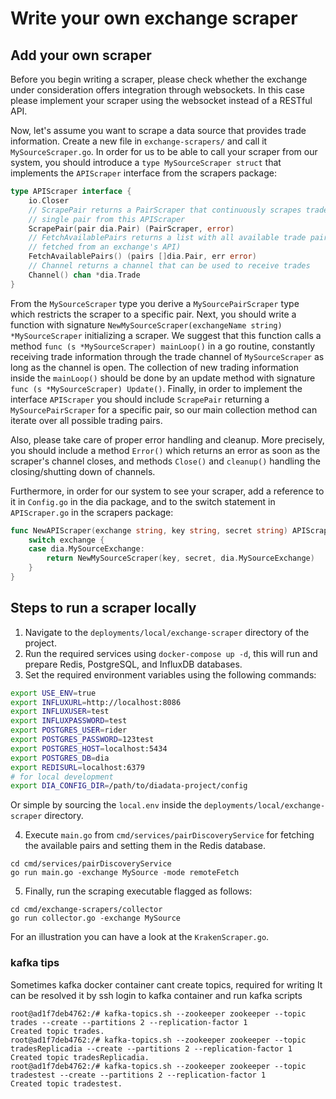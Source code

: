 # Write your own exchange scraper

## Add your own scraper

Before you begin writing a scraper, please check whether the exchange under consideration offers integration through websockets. In this case please implement your scraper using the websocket instead of a RESTful API.

Now, let's assume you want to scrape a data source that provides trade information. Create a new file in `exchange-scrapers/` and call it `MySourceScraper.go`. In order for us to be able to call your scraper from our system, you should introduce a `type MySourceScraper struct` that implements the `APIScraper` interface from the scrapers package:

```go
type APIScraper interface {
	io.Closer
	// ScrapePair returns a PairScraper that continuously scrapes trades for a
	// single pair from this APIScraper
	ScrapePair(pair dia.Pair) (PairScraper, error)
	// FetchAvailablePairs returns a list with all available trade pairs (usually
	// fetched from an exchange's API)
	FetchAvailablePairs() (pairs []dia.Pair, err error)
	// Channel returns a channel that can be used to receive trades
	Channel() chan *dia.Trade
}
```

From the `MySourceScraper` type you derive a `MySourcePairScraper` type which restricts the scraper to a specific pair. Next, you should write a function with signature  `NewMySourceScraper(exchangeName string) *MySourceScraper` initializing a scraper. We suggest that this function calls a method `func (s *MySourceScraper) mainLoop()`  in a go routine, constantly receiving trade information through the trade channel of `MySourceScraper`  as long as the channel is open. The collection of new trading information inside the `mainLoop()` should be done by an update method with signature `func (s *MySourceScraper) Update()`.  Finally, in order to implement the interface `APIScraper` you should include `ScrapePair` returning a `MySourcePairScraper`  for a specific pair, so our main collection method can iterate over all possible trading pairs.

Also, please take care of proper error handling and cleanup. More precisely, you should include a method `Error()` which returns an error as soon as the scraper's channel closes, and methods `Close()` and `cleanup()` handling the closing/shutting down of channels.

Furthermore, in order for our system to see your scraper, add a reference to it in `Config.go`  in the dia package, and to the switch statement in `APIScraper.go`  in the scrapers package:

```go
func NewAPIScraper(exchange string, key string, secret string) APIScraper {
	switch exchange {
	case dia.MySourceExchange:
		return NewMySourceScraper(key, secret, dia.MySourceExchange)
	}
}
```

## Steps to run a scraper locally

1. Navigate to the `deployments/local/exchange-scraper` directory of the project.
2. Run the required services using `docker-compose up -d`, this will run and prepare Redis, PostgreSQL, and InfluxDB databases.
3. Set the required environment variables using the following commands:

```sh
export USE_ENV=true
export INFLUXURL=http://localhost:8086
export INFLUXUSER=test
export INFLUXPASSWORD=test
export POSTGRES_USER=rider
export POSTGRES_PASSWORD=123test
export POSTGRES_HOST=localhost:5434
export POSTGRES_DB=dia
export REDISURL=localhost:6379
# for local development
export DIA_CONFIG_DIR=/path/to/diadata-project/config
```

Or simple by sourcing the `local.env` inside the `deployments/local/exchange-scraper` directory.

4. Execute `main.go` from `cmd/services/pairDiscoveryService` for fetching the available pairs and setting them in the Redis database.

```text
cd cmd/services/pairDiscoveryService
go run main.go -exchange MySource -mode remoteFetch
```

5. Finally, run the scraping executable flagged as follows:

```text
cd cmd/exchange-scrapers/collector
go run collector.go -exchange MySource
```

For an illustration you can have a look at the `KrakenScraper.go`.


### kafka tips

Sometimes kafka docker container cant create topics, required for writing
It can be resolved it by ssh login to kafka container and run kafka scripts
```
root@ad1f7deb4762:/# kafka-topics.sh --zookeeper zookeeper --topic trades --create --partitions 2 --replication-factor 1
Created topic trades.
root@ad1f7deb4762:/# kafka-topics.sh --zookeeper zookeeper --topic tradesReplicadia --create --partitions 2 --replication-factor 1
Created topic tradesReplicadia.
root@ad1f7deb4762:/# kafka-topics.sh --zookeeper zookeeper --topic tradestest --create --partitions 2 --replication-factor 1
Created topic tradestest.
```


